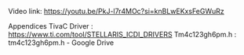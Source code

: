 Video link:   https://youtu.be/PkJ-l7r4MOc?si=knBLwEKxsFeGWuRz

Appendices 
TivaC Driver : https://www.ti.com/tool/STELLARIS_ICDI_DRIVERS 
Tm4c123gh6pm.h : tm4c123gh6pm.h - Google Drive
